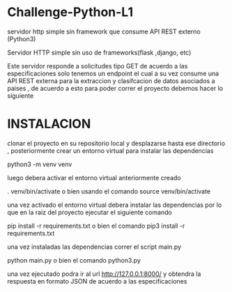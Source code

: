 # Challenge-Python-L1
servidor http simple sin framework que consume API REST externo (Python3)

Servidor HTTP simple sin uso de frameworks(flask ,django, etc)

Este servidor responde a solicitudes tipo GET de acuerdo a las especificaciones solo tenemos un endpoint el cual a su vez consume una API REST externa para
la extraccion  y clasifcacion de datos asociados a paises , de acuerdo a esto para poder correr el proyecto debemos hacer lo siguiente



# INSTALACION

clonar el proyecto en su repositorio local y desplazarse hasta ese directorio , posteriormente crear un entorno virtual para instalar las dependencias 

python3 -m venv venv

luego debera activar el entorno virtual anteriormente creado

. venv/bin/activate  o bien usando el comando   source venv/bin/activate


una vez activado el entorno virtual debera instalar las dependencias por lo que en la raiz del proyecto ejecutar el siguiente comando

pip install -r requirements.txt o bien  el comando   pip3 install -r requirements.txt


una vez instaladas las dependencias correr el script main.py  

python main.py   o bien el comando python3.py

una vez ejecutado podra ir al url  http://127.0.0.1:8000/      y obtendra la respuesta en formato JSON de acuerdo a las especificaciones



